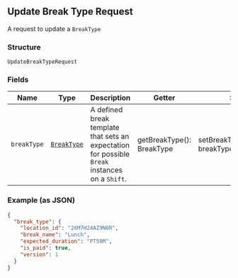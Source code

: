 ## Update Break Type Request

A request to update a `BreakType`

### Structure

`UpdateBreakTypeRequest`

### Fields

| Name | Type | Description | Getter | Setter |
|  --- | --- | --- | --- | --- |
| `breakType` | [`BreakType`](/doc/models/break-type.md) | A defined break template that sets an expectation for possible `Break`<br>instances on a `Shift`. | getBreakType(): BreakType | setBreakType(BreakType breakType): void |

### Example (as JSON)

```json
{
  "break_type": {
    "location_id": "26M7H24AZ9N6R",
    "break_name": "Lunch",
    "expected_duration": "PT50M",
    "is_paid": true,
    "version": 1
  }
}
```


